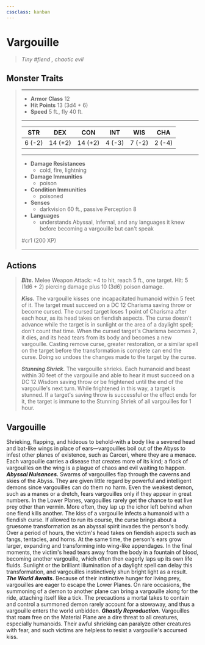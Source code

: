 ```yaml
---
cssclass: kanban
---
```


# Vargouille
>*Tiny #fiend , chaotic evil*
## Monster Traits
>___
>- **Armor Class** 12
>- **Hit Points** 13 (3d4 + 6)
>- **Speed** 5 ft., fly 40 ft.
>___
>|STR|DEX|CON|INT|WIS|CHA|
>|:---:|:---:|:---:|:---:|:---:|:---:|
>|6 (-2)|14 (+2)|14 (+2)|4 (-3)|7 (-2)|2 (-4)|
>___
>- **Damage Resistances**
>	 - cold, fire, lightning
>- **Damage Immunities**
>	 - poison
>- **Condition Immunities**
>	 - poisoned
>- **Senses**
>	 - darkvision 60 ft., passive Perception 8
>- **Languages**
>	 - understands Abyssal, Infernal, and any languages it knew before becoming a vargouille but can't speak
>
> #cr1 (200 XP)
>___
## Actions
>***Bite.*** Melee Weapon Attack: +4 to hit, reach 5 ft., one target. Hit: 5 (1d6 + 2) piercing damage plus 10 (3d6) poison damage.  
>
>***Kiss.*** The vargouille kisses one incapacitated humanoid within 5 feet of it. The target must succeed on a DC 12 Charisma saving throw or become cursed. The cursed target loses 1 point of Charisma after each hour, as its head takes on fiendish aspects. The curse doesn't advance while the target is in sunlight or the area of a daylight spell; don't count that time. When the cursed target's Charisma becomes 2, it dies, and its head tears from its body and becomes a new vargouille. Casting remove curse, greater restoration, or a similar spell on the target before the transformation is complete can end the curse. Doing so undoes the changes made to the target by the curse.  
>
>***Stunning Shriek.*** The vargouille shrieks. Each humanoid and beast within 30 feet of the vargouille and able to hear it must succeed on a DC 12 Wisdom saving throw or be frightened until the end of the vargouille's next turn. While frightened in this way, a target is stunned. If a target's saving throw is successful or the effect ends for it, the target is immune to the Stunning Shriek of all vargouilles for 1 hour.
## Vargouille
Shrieking, flapping, and hideous to behold-with a body like a severed head and bat-like wings in place of ears—vargouilles boil out of the Abyss to infest other planes of existence, such as Carceri, where they are a menace. Each vargouille carries a disease that creates more of its kind; a flock of vargouilles on the wing is a plague of chaos and evil waiting to happen.
***Abyssal Nuisances.***  Swarms of vargouilles flap through the caverns and skies of the Abyss. They are given little regard by powerful and intelligent demons since vargouilles can do them no harm. Even the weakest demon, such as a manes or a dretch, fears vargouilles only if they appear in great numbers. In the Lower Planes, vargouilles rarely get the chance to eat live prey other than vermin. More often, they lap up the ichor left behind when one fiend kills another.
The kiss of a vargouille infects a humanoid with a fiendish curse. If allowed to run its course, the curse brings about a gruesome transformation as an abyssal spirit invades the person's body. Over a period of hours, the victim's head takes on fiendish aspects such as fangs, tentacles, and horns. At the same time, the person's ears grow larger, expanding and transforming into wing-like appendages. In the final moments, the victim's head tears away from the body in a fountain of blood, becoming another vargouille, which often then eagerly laps up its own life fluids. Sunlight or the brilliant illumination of a daylight spell can delay this transformation, and vargouilles instinctively shun bright light as a result.
***The World Awaits.***  Because of their instinctive hunger for living prey, vargouilles are eager to escape the Lower Planes. On rare occasions, the summoning of a demon to another plane can bring a vargouille along for the ride, attaching itself like a tick. The precautions a mortal takes to contain and control a summoned demon rarely account for a stowaway, and thus a vargouille enters the world unbidden.
***Ghastly Reproduction.***  Vargouilles that roam free on the Material Plane are a dire threat to all creatures, especially humanoids. Their awful shrieking can paralyze other creatures with fear, and such victims are helpless to resist a vargouille's accursed kiss.